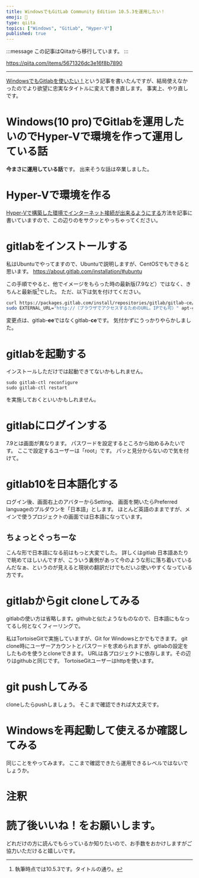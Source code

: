 ```yaml
---
title: WindowsでもGitLab Community Edition 10.5.3を運用したい！
emoji: 📝
type: qiita
topics: ["Windows", "GitLab", "Hyper-V"]
published: true
---
```


:::message
この記事はQiitaから移行しています。
:::

https://qiita.com/items/5671326dc3e16f8b7890

---

<a href="https://qiita.com/nomurasan/items/a4291f5a18f3b6cc1525">WindowsでもGitlabを使いたい！</a>という記事を書いたんですが、結局使えなかったのでより欲望に忠実なタイトルに変えて書き直します。
事実上、やり直しです。

# Windows(10 pro)でGitlabを運用したいのでHyper-Vで環境を作って運用している話
**今まさに運用している話**です。
出来そうな話は卒業しました。

# Hyper-Vで環境を作る
<a href="https://qiita.com/nomurasan/items/3c58b964943a24751802">Hyper-Vで構築した環境でインターネット接続が出来るようにする</a>方法を記事に書いていますので、この辺りのをサクッとやっちゃってください。

# gitlabをインストールする
私はUbuntuでやってますので、Ubuntuで説明しますが、CentOSでもできると思います。
https://about.gitlab.com/installation/#ubuntu

この手順でやると、他でイメージをもらった時の最新版(7.9など）ではなく、きちんと最新版[^1]でした。
ただ、以下は気を付けてください。

``` Install.sh
curl https://packages.gitlab.com/install/repositories/gitlab/gitlab-ce/script.deb.sh | sudo bash
sudo EXTERNAL_URL="http://（ブラウザでアクセスするためのURL。IPでも可）" apt-get install gitlab-ce
```
変更点は、gitlab-**ee**ではなくgitlab-**ce**です。
気付かずにうっかりやらかしました。

# gitlabを起動する
インストールしただけでは起動できてないかもしれません。

```
sudo gitlab-ctl reconfigure
sudo gitlab-ctl restart
```

を実施しておくといいかもしれません。

# gitlabにログインする
7.9とは画面が異なります。
パスワードを設定するところから始めるみたいです。
ここで設定するユーザーは「root」です。
パッと見分からないので気を付けて。

# gitlab10を日本語化する
ログイン後、画面右上のアバターからSetting、
画面を開いたらPreferred languageのプルダウンを「日本語」とします。
ほとんど英語のままですが、メインで使うプロジェクトの画面では日本語になっています。

## ちょっとぐっちーな
こんな形で日本語になる前はもっと大変でした。
詳しくはgitlab 日本語あたりで眺めてほしいんですが、こういう裏側があって今のような形に落ち着いているんだなぁ、というのが見えると現状の翻訳だけでもだいぶ使いやすくなっている方です。

# gitlabからgit cloneしてみる
gitlabの使い方は省略します。githubと似たようなものなので、日本語にもなってるし何となくフィーリングで。

私はTortoiseGitで実施していますが、Git for Windowsとかでもできます。
git clone時にユーザーアカウントとパスワードを求められますが、gitlabの設定をしたものを使うとcloneできます。
URLは各プロジェクトに依存します。その辺りはgithubと同じです。
TortoiseGitユーザーはhttpを使います。

# git pushしてみる
cloneしたらpushしましょう。
そこまで確認できれば大丈夫です。

# Windowsを再起動して使えるか確認してみる
同じことをやってみます。
ここまで確認できたら運用できるレベルではないでしょうか。

# 注釈
[^1]: 執筆時点では10.5.3です。タイトルの通り。

# 読了後いいね！をお願いします。
どれだけの方に読んでもらっているか知りたいので、お手数をおかけしますがご協力いただけると嬉しいです。


